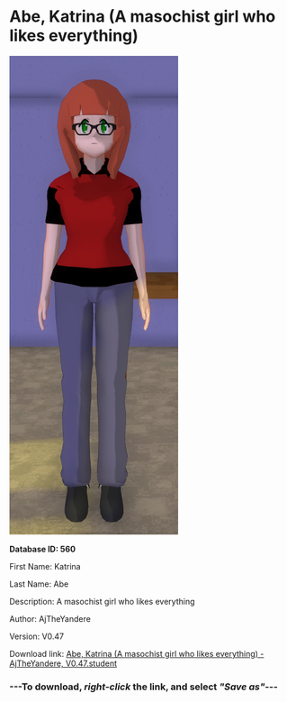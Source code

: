 # Abe, Katrina (A masochist girl who likes everything)

<img src="https://raw.githubusercontent.com/Arbiter1223/Daigaku-Gurashi-Custom-Students/master/Students/Files/Abe%2C%20Katrina%20(A%20masochist%20girl%20who%20likes%20everything).png" title="Abe, Katrina (A masochist girl who likes everything) - AjTheYandere, V0.47">

**Database ID: 560**

First Name: Katrina

Last Name: Abe

Description: A masochist girl who likes everything

Author: AjTheYandere

Version: V0.47

Download link: <a href="https://raw.githubusercontent.com/Arbiter1223/Daigaku-Gurashi-Custom-Students/master/Students/Files/Abe%2C%20Katrina%20(A%20masochist%20girl%20who%20likes%20everything)%20-%20AjTheYandere%2C%20V0.47.student">Abe, Katrina (A masochist girl who likes everything) - AjTheYandere, V0.47.student</a>

### ---**To download, _right-click_ the link, and select _"Save as"_**---
